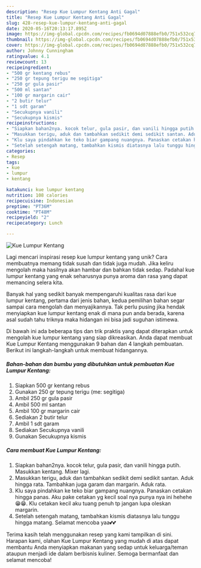 ```yaml
---
description: "Resep Kue Lumpur Kentang Anti Gagal"
title: "Resep Kue Lumpur Kentang Anti Gagal"
slug: 428-resep-kue-lumpur-kentang-anti-gagal
date: 2020-05-16T20:13:17.895Z
image: https://img-global.cpcdn.com/recipes/fb0694d07888efb0/751x532cq70/kue-lumpur-kentang-foto-resep-utama.jpg
thumbnail: https://img-global.cpcdn.com/recipes/fb0694d07888efb0/751x532cq70/kue-lumpur-kentang-foto-resep-utama.jpg
cover: https://img-global.cpcdn.com/recipes/fb0694d07888efb0/751x532cq70/kue-lumpur-kentang-foto-resep-utama.jpg
author: Johnny Cunningham
ratingvalue: 4.1
reviewcount: 13
recipeingredient:
- "500 gr kentang rebus"
- "250 gr tepung terigu me segitiga"
- "250 gr gula pasir"
- "500 ml santan"
- "100 gr margarin cair"
- "2 butir telur"
- "1 sdt garam"
- "Secukupnya vanili"
- "Secukupnya kismis"
recipeinstructions:
- "Siapkan bahan2nya. kocok telur, gula pasir, dan vanili hingga putih. Masukkan kentang. Mixer lagi."
- "Masukkan terigu, aduk dan tambahkan sedikit demi sedikit santan. Aduk hingga rata. Tambahkan juga garam dan margarin. Aduk rata."
- "Klu saya pindahkan ke teko biar gampang nuangnya. Panaskan cetakan hingga panas. Aku pake cetakan yg kecil soal nya punya nya ini hehehe😁😁. Klu cetakan kecil aku tuang penuh tp jangan lupa oleskan margarin."
- "Setelah setengah matang, tambahkan kismis diatasnya lalu tunggu hingga matang. Selamat mencoba yaa💕💕"
categories:
- Resep
tags:
- kue
- lumpur
- kentang

katakunci: kue lumpur kentang 
nutrition: 108 calories
recipecuisine: Indonesian
preptime: "PT36M"
cooktime: "PT48M"
recipeyield: "2"
recipecategory: Lunch

---
```



![Kue Lumpur Kentang](https://img-global.cpcdn.com/recipes/fb0694d07888efb0/751x532cq70/kue-lumpur-kentang-foto-resep-utama.jpg)

Lagi mencari inspirasi resep kue lumpur kentang yang unik? Cara membuatnya memang tidak susah dan tidak juga mudah. Jika keliru mengolah maka hasilnya akan hambar dan bahkan tidak sedap. Padahal kue lumpur kentang yang enak seharusnya punya aroma dan rasa yang dapat memancing selera kita.



Banyak hal yang sedikit banyak mempengaruhi kualitas rasa dari kue lumpur kentang, pertama dari jenis bahan, kedua pemilihan bahan segar sampai cara mengolah dan menyajikannya. Tak perlu pusing jika hendak menyiapkan kue lumpur kentang enak di mana pun anda berada, karena asal sudah tahu triknya maka hidangan ini bisa jadi suguhan istimewa.


Di bawah ini ada beberapa tips dan trik praktis yang dapat diterapkan untuk mengolah kue lumpur kentang yang siap dikreasikan. Anda dapat membuat Kue Lumpur Kentang menggunakan 9 bahan dan 4 langkah pembuatan. Berikut ini langkah-langkah untuk membuat hidangannya.

<!--inarticleads1-->

##### Bahan-bahan dan bumbu yang dibutuhkan untuk pembuatan Kue Lumpur Kentang:

1. Siapkan 500 gr kentang rebus
1. Gunakan 250 gr tepung terigu (me: segitiga)
1. Ambil 250 gr gula pasir
1. Ambil 500 ml santan
1. Ambil 100 gr margarin cair
1. Sediakan 2 butir telur
1. Ambil 1 sdt garam
1. Sediakan Secukupnya vanili
1. Gunakan Secukupnya kismis




<!--inarticleads2-->

##### Cara membuat Kue Lumpur Kentang:

1. Siapkan bahan2nya. kocok telur, gula pasir, dan vanili hingga putih. Masukkan kentang. Mixer lagi.
1. Masukkan terigu, aduk dan tambahkan sedikit demi sedikit santan. Aduk hingga rata. Tambahkan juga garam dan margarin. Aduk rata.
1. Klu saya pindahkan ke teko biar gampang nuangnya. Panaskan cetakan hingga panas. Aku pake cetakan yg kecil soal nya punya nya ini hehehe😁😁. Klu cetakan kecil aku tuang penuh tp jangan lupa oleskan margarin.
1. Setelah setengah matang, tambahkan kismis diatasnya lalu tunggu hingga matang. Selamat mencoba yaa💕💕




Terima kasih telah menggunakan resep yang kami tampilkan di sini. Harapan kami, olahan Kue Lumpur Kentang yang mudah di atas dapat membantu Anda menyiapkan makanan yang sedap untuk keluarga/teman ataupun menjadi ide dalam berbisnis kuliner. Semoga bermanfaat dan selamat mencoba!
